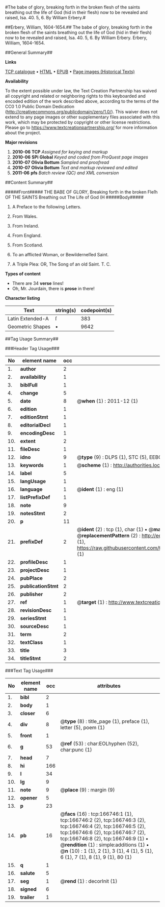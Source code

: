 #The babe of glory, breaking forth in the broken flesh of the saints breathing out the life of God (hid in their flesh) now to be revealed and raised, Isa. 40. 5, 6. By William Erbery.#

##Erbery, William, 1604-1654.##
The babe of glory, breaking forth in the broken flesh of the saints breathing out the life of God (hid in their flesh) now to be revealed and raised, Isa. 40. 5, 6. By William Erbery.
Erbery, William, 1604-1654.

##General Summary##

**Links**

[TCP catalogue](http://www.ota.ox.ac.uk/tcp/)  • 
[HTML](http://tei.it.ox.ac.uk/tcp/Texts-HTML/free/A84/A84063.html)  • 
[EPUB](http://tei.it.ox.ac.uk/tcp/Texts-EPUB/free/A84/A84063.epub) • 
[Page images (Historical Texts)](https://historicaltexts.jisc.ac.uk/eebo-99866258e)

**Availability**

To the extent possible under law, the Text Creation Partnership has waived all copyright and related or neighboring rights to this keyboarded and encoded edition of the work described above, according to the terms of the CC0 1.0 Public Domain Dedication (http://creativecommons.org/publicdomain/zero/1.0/). This waiver does not extend to any page images or other supplementary files associated with this work, which may be protected by copyright or other license restrictions. Please go to https://www.textcreationpartnership.org/ for more information about the project.

**Major revisions**

1. __2010-06__ __TCP__ *Assigned for keying and markup*
1. __2010-06__ __SPi Global__ *Keyed and coded from ProQuest page images*
1. __2010-07__ __Olivia Bottum__ *Sampled and proofread*
1. __2010-07__ __Olivia Bottum__ *Text and markup reviewed and edited*
1. __2011-06__ __pfs__ *Batch review (QC) and XML conversion*

##Content Summary##

#####Front#####
THE BABE OF GLORY, Breaking forth in the broken Fleſh OF THE SAINTS Breathing out The Life of God (H
#####Body#####

1. A Preface to the following Letters.

1. From Wales.

1. From Ireland.

1. From England.

1. From Scotland.

1. To an afflicted Woman, or Bewilderneſſed Saint.

1. A Triple Plea: OR, The Song of an old Saint. T. C.

**Types of content**

  * There are 34 **verse** lines!
  * Oh, Mr. Jourdain, there is **prose** in there!

**Character listing**


|Text|string(s)|codepoint(s)|
|---|---|---|
|Latin Extended-A|ſ|383|
|Geometric Shapes|▪|9642|

##Tag Usage Summary##

###Header Tag Usage###

|No|element name|occ|attributes|
|---|---|---|---|
|1.|__author__|2||
|2.|__availability__|1||
|3.|__biblFull__|1||
|4.|__change__|5||
|5.|__date__|8| @__when__ (1) : 2011-12 (1)|
|6.|__edition__|1||
|7.|__editionStmt__|1||
|8.|__editorialDecl__|1||
|9.|__encodingDesc__|1||
|10.|__extent__|2||
|11.|__fileDesc__|1||
|12.|__idno__|9| @__type__ (9) : DLPS (1), STC (5), EEBO-CITATION (1), PROQUEST (1), VID (1)|
|13.|__keywords__|1| @__scheme__ (1) : http://authorities.loc.gov/ (1)|
|14.|__label__|5||
|15.|__langUsage__|1||
|16.|__language__|1| @__ident__ (1) : eng (1)|
|17.|__listPrefixDef__|1||
|18.|__note__|9||
|19.|__notesStmt__|2||
|20.|__p__|11||
|21.|__prefixDef__|2| @__ident__ (2) : tcp (1), char (1)  •  @__matchPattern__ (2) : ([0-9\-]+):([0-9IVX]+) (1), (.+) (1)  •  @__replacementPattern__ (2) : http://eebo.chadwyck.com/downloadtiff?vid=$1&page=$2 (1), https://raw.githubusercontent.com/textcreationpartnership/Texts/master/tcpchars.xml#$1 (1)|
|22.|__profileDesc__|1||
|23.|__projectDesc__|1||
|24.|__pubPlace__|2||
|25.|__publicationStmt__|2||
|26.|__publisher__|2||
|27.|__ref__|1| @__target__ (1) : http://www.textcreationpartnership.org/docs/. (1)|
|28.|__revisionDesc__|1||
|29.|__seriesStmt__|1||
|30.|__sourceDesc__|1||
|31.|__term__|2||
|32.|__textClass__|1||
|33.|__title__|3||
|34.|__titleStmt__|2||


###Text Tag Usage###

|No|element name|occ|attributes|
|---|---|---|---|
|1.|__bibl__|2||
|2.|__body__|1||
|3.|__closer__|6||
|4.|__div__|8| @__type__ (8) : title_page (1), preface (1), letter (5), poem (1)|
|5.|__front__|1||
|6.|__g__|53| @__ref__ (53) : char:EOLhyphen (52), char:punc (1)|
|7.|__head__|7||
|8.|__hi__|166||
|9.|__l__|34||
|10.|__lg__|9||
|11.|__note__|9| @__place__ (9) : margin (9)|
|12.|__opener__|5||
|13.|__p__|23||
|14.|__pb__|16| @__facs__ (16) : tcp:166746:1 (1), tcp:166746:2 (2), tcp:166746:3 (2), tcp:166746:4 (2), tcp:166746:5 (2), tcp:166746:6 (2), tcp:166746:7 (2), tcp:166746:8 (2), tcp:166746:9 (1)  •  @__rendition__ (1) : simple:additions (1)  •  @__n__ (10) : 1 (1), 2 (1), 3 (1), 4 (1), 5 (1), 6 (1), 7 (1), 8 (1), 9 (1), 80 (1)|
|15.|__q__|1||
|16.|__salute__|5||
|17.|__seg__|1| @__rend__ (1) : decorInit (1)|
|18.|__signed__|6||
|19.|__trailer__|1||
